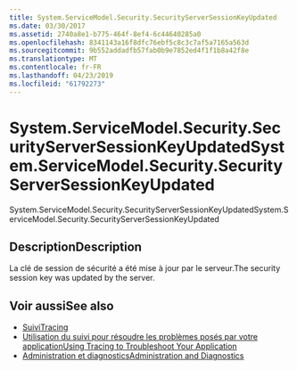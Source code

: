 ```yaml
---
title: System.ServiceModel.Security.SecurityServerSessionKeyUpdated
ms.date: 03/30/2017
ms.assetid: 2740a8e1-b775-464f-8ef4-6c44640285a0
ms.openlocfilehash: 8341143a16f8dfc76ebf5c8c3c7af5a7165a563d
ms.sourcegitcommit: 9b552addadfb57fab0b9e7852ed4f1f1b8a42f8e
ms.translationtype: MT
ms.contentlocale: fr-FR
ms.lasthandoff: 04/23/2019
ms.locfileid: "61792273"
---
```

# <a name="systemservicemodelsecuritysecurityserversessionkeyupdated"></a><span data-ttu-id="dc583-102">System.ServiceModel.Security.SecurityServerSessionKeyUpdated</span><span class="sxs-lookup"><span data-stu-id="dc583-102">System.ServiceModel.Security.SecurityServerSessionKeyUpdated</span></span>
<span data-ttu-id="dc583-103">System.ServiceModel.Security.SecurityServerSessionKeyUpdated</span><span class="sxs-lookup"><span data-stu-id="dc583-103">System.ServiceModel.Security.SecurityServerSessionKeyUpdated</span></span>  
  
## <a name="description"></a><span data-ttu-id="dc583-104">Description</span><span class="sxs-lookup"><span data-stu-id="dc583-104">Description</span></span>  
 <span data-ttu-id="dc583-105">La clé de session de sécurité a été mise à jour par le serveur.</span><span class="sxs-lookup"><span data-stu-id="dc583-105">The security session key was updated by the server.</span></span>  
  
## <a name="see-also"></a><span data-ttu-id="dc583-106">Voir aussi</span><span class="sxs-lookup"><span data-stu-id="dc583-106">See also</span></span>

- [<span data-ttu-id="dc583-107">Suivi</span><span class="sxs-lookup"><span data-stu-id="dc583-107">Tracing</span></span>](../../../../../docs/framework/wcf/diagnostics/tracing/index.md)
- [<span data-ttu-id="dc583-108">Utilisation du suivi pour résoudre les problèmes posés par votre application</span><span class="sxs-lookup"><span data-stu-id="dc583-108">Using Tracing to Troubleshoot Your Application</span></span>](../../../../../docs/framework/wcf/diagnostics/tracing/using-tracing-to-troubleshoot-your-application.md)
- [<span data-ttu-id="dc583-109">Administration et diagnostics</span><span class="sxs-lookup"><span data-stu-id="dc583-109">Administration and Diagnostics</span></span>](../../../../../docs/framework/wcf/diagnostics/index.md)
